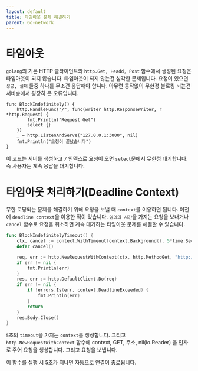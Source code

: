 ```yaml
---
layout: default
title: 타임아웃 문제 해결하기
parent: Go-network
---
```


# 타임아웃
`golang`의 기본 HTTP 클라이언트와 `http.Get, Headd, Post` 함수에서 생성된 요청은 타임아웃이 되지 않습니다.
 타임아웃이 되지 않는건 심각한 문제입니다. 요청이 있으면 `성공, 실패` 둘중 하나를 무조건 응답해야 합니다. 
아무런 동작없이 무한정 블로킹 되는건 서비승에서 굉장히 큰 오류입니다.  

```golang
func BlockIndefinitely() {
	http.HandleFunc("/", func(writer http.ResponseWriter, r *http.Request) {
		fmt.Println("Request Get")
		select {}
	})
	_ = http.ListenAndServe("127.0.0.1:3000", nil)
	fmt.Println("요청이 끝났습니다")
}
```
이 코드는 서버를 생성하고 `/` 인덱스로 요청이 오면 `select`문에서 무한정 대기합니다. 즉 사용자는 계속 응답을 대기합니다.


# 타임아웃 처리하기(Deadline Context)
무한 로딩되는 문제를 해결하기 위해 요청을 보낼 때 `context`를 이용하면 됩니다. 
이전에 `deadline context`을 이용한 적이 있습니다. `임의의 시간`을 가지는 요청을 보내거나 `cancel` 함수로 
요청을 취소하면 계속 대기하는 타임아웃 문제를 해결할 수 있습니다.

```go
func BlockIndefinitelyTimeout() {
	ctx, cancel := context.WithTimeout(context.Background(), 5*time.Second)
	defer cancel()

	req, err := http.NewRequestWithContext(ctx, http.MethodGet, "http://localhost/", nil)
	if err != nil {
		fmt.Println(err)
	}
	res, err := http.DefaultClient.Do(req)
	if err != nil {
		if !errors.Is(err, context.DeadlineExceeded) {
			fmt.Println(err)
		}
		return
	}
	res.Body.Close()
}
```
`5`초의 `timeout`을 가지는 `context`를 생성합니다. 그리고 `http.NewRequestWithContext` 함수에 
context, GET, 주소, nil(io.Reader) 을 인자로 주어 요청을 생성합니다. 그리고 요청을 보냅니다.

이 함수를 실행 시 5초가 지나면 자동으로 연결이 종료됩니다.


